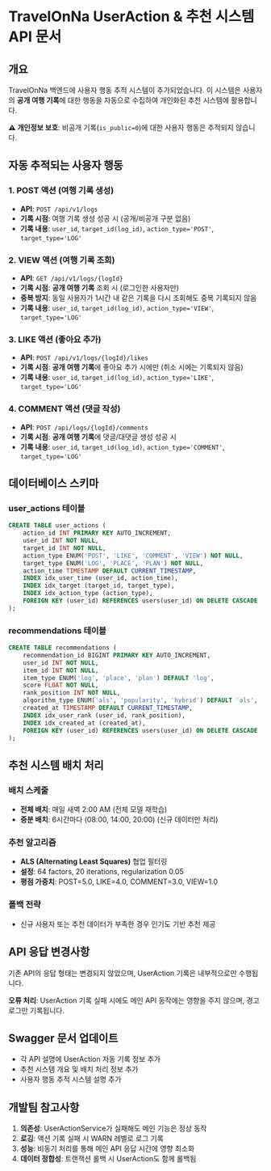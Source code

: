 # TravelOnNa UserAction & 추천 시스템 API 문서

## 개요

TravelOnNa 백엔드에 사용자 행동 추적 시스템이 추가되었습니다. 이 시스템은 사용자의 **공개 여행 기록**에 대한 행동을 자동으로 수집하여 개인화된 추천 시스템에 활용합니다.

**⚠️ 개인정보 보호**: 비공개 기록(`is_public=0`)에 대한 사용자 행동은 추적되지 않습니다.

## 자동 추적되는 사용자 행동

### 1. POST 액션 (여행 기록 생성)
- **API**: `POST /api/v1/logs`
- **기록 시점**: 여행 기록 생성 성공 시 (공개/비공개 구분 없음)
- **기록 내용**: `user_id`, `target_id(log_id)`, `action_type='POST'`, `target_type='LOG'`

### 2. VIEW 액션 (여행 기록 조회)
- **API**: `GET /api/v1/logs/{logId}`
- **기록 시점**: **공개 여행 기록** 조회 시 (로그인한 사용자만)
- **중복 방지**: 동일 사용자가 1시간 내 같은 기록을 다시 조회해도 중복 기록되지 않음
- **기록 내용**: `user_id`, `target_id(log_id)`, `action_type='VIEW'`, `target_type='LOG'`

### 3. LIKE 액션 (좋아요 추가)
- **API**: `POST /api/v1/logs/{logId}/likes`
- **기록 시점**: **공개 여행 기록**에 좋아요 추가 시에만 (취소 시에는 기록되지 않음)
- **기록 내용**: `user_id`, `target_id(log_id)`, `action_type='LIKE'`, `target_type='LOG'`

### 4. COMMENT 액션 (댓글 작성)
- **API**: `POST /api/logs/{logId}/comments`
- **기록 시점**: **공개 여행 기록**에 댓글/대댓글 생성 성공 시
- **기록 내용**: `user_id`, `target_id(log_id)`, `action_type='COMMENT'`, `target_type='LOG'`

## 데이터베이스 스키마

### user_actions 테이블
```sql
CREATE TABLE user_actions (
    action_id INT PRIMARY KEY AUTO_INCREMENT,
    user_id INT NOT NULL,
    target_id INT NOT NULL,
    action_type ENUM('POST', 'LIKE', 'COMMENT', 'VIEW') NOT NULL,
    target_type ENUM('LOG', 'PLACE', 'PLAN') NOT NULL,
    action_time TIMESTAMP DEFAULT CURRENT_TIMESTAMP,
    INDEX idx_user_time (user_id, action_time),
    INDEX idx_target (target_id, target_type),
    INDEX idx_action_type (action_type),
    FOREIGN KEY (user_id) REFERENCES users(user_id) ON DELETE CASCADE
);
```

### recommendations 테이블
```sql
CREATE TABLE recommendations (
    recommendation_id BIGINT PRIMARY KEY AUTO_INCREMENT,
    user_id INT NOT NULL,
    item_id INT NOT NULL,
    item_type ENUM('log', 'place', 'plan') DEFAULT 'log',
    score FLOAT NOT NULL,
    rank_position INT NOT NULL,
    algorithm_type ENUM('als', 'popularity', 'hybrid') DEFAULT 'als',
    created_at TIMESTAMP DEFAULT CURRENT_TIMESTAMP,
    INDEX idx_user_rank (user_id, rank_position),
    INDEX idx_created_at (created_at),
    FOREIGN KEY (user_id) REFERENCES users(user_id) ON DELETE CASCADE
);
```

## 추천 시스템 배치 처리

### 배치 스케줄
- **전체 배치**: 매일 새벽 2:00 AM (전체 모델 재학습)
- **증분 배치**: 6시간마다 (08:00, 14:00, 20:00) (신규 데이터만 처리)

### 추천 알고리즘
- **ALS (Alternating Least Squares)** 협업 필터링
- **설정**: 64 factors, 20 iterations, regularization 0.05
- **평점 가중치**: POST=5.0, LIKE=4.0, COMMENT=3.0, VIEW=1.0

### 폴백 전략
- 신규 사용자 또는 추천 데이터가 부족한 경우 인기도 기반 추천 제공

## API 응답 변경사항

기존 API의 응답 형태는 변경되지 않았으며, UserAction 기록은 내부적으로만 수행됩니다.

**오류 처리**: UserAction 기록 실패 시에도 메인 API 동작에는 영향을 주지 않으며, 경고 로그만 기록됩니다.

## Swagger 문서 업데이트

- 각 API 설명에 UserAction 자동 기록 정보 추가
- 추천 시스템 개요 및 배치 처리 정보 추가
- 사용자 행동 추적 시스템 설명 추가

## 개발팀 참고사항

1. **의존성**: UserActionService가 실패해도 메인 기능은 정상 동작
2. **로깅**: 액션 기록 실패 시 WARN 레벨로 로그 기록
3. **성능**: 비동기 처리를 통해 메인 API 응답 시간에 영향 최소화
4. **데이터 정합성**: 트랜잭션 롤백 시 UserAction도 함께 롤백됨 